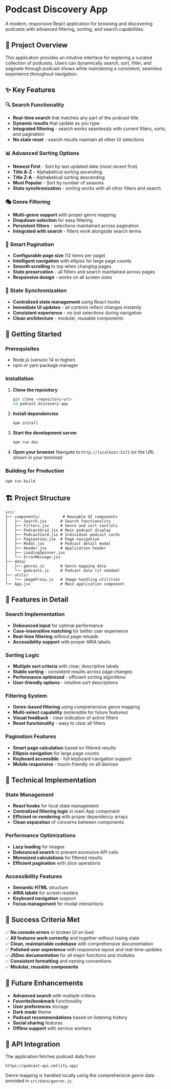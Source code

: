 # Podcast Discovery App

A modern, responsive React application for browsing and discovering podcasts with advanced filtering, sorting, and search capabilities.

## 🎯 Project Overview

This application provides an intuitive interface for exploring a curated collection of podcasts. Users can dynamically search, sort, filter, and paginate through podcast shows while maintaining a consistent, seamless experience throughout navigation.

## ✨ Key Features

### 🔍 **Search Functionality**

- **Real-time search** that matches any part of the podcast title
- **Dynamic results** that update as you type
- **Integrated filtering** - search works seamlessly with current filters, sorts, and pagination
- **No state reset** - search results maintain all other UI selections

### 📊 **Advanced Sorting Options**

- **Newest First** - Sort by last updated date (most recent first)
- **Title A-Z** - Alphabetical sorting ascending
- **Title Z-A** - Alphabetical sorting descending
- **Most Popular** - Sort by number of seasons
- **State synchronization** - sorting works with all other filters and search

### 🎭 **Genre Filtering**

- **Multi-genre support** with proper genre mapping
- **Dropdown selection** for easy filtering
- **Persistent filters** - selections maintained across pagination
- **Integrated with search** - filters work alongside search terms

### 📄 **Smart Pagination**

- **Configurable page size** (12 items per page)
- **Intelligent navigation** with ellipsis for large page counts
- **Smooth scrolling** to top when changing pages
- **State preservation** - all filters and search maintained across pages
- **Responsive design** - works on all screen sizes

### 🔄 **State Synchronization**

- **Centralized state management** using React hooks
- **Immediate UI updates** - all controls reflect changes instantly
- **Consistent experience** - no lost selections during navigation
- **Clean architecture** - modular, reusable components

## 🚀 Getting Started

### Prerequisites

- Node.js (version 14 or higher)
- npm or yarn package manager

### Installation

1. **Clone the repository**

   ```bash
   git clone <repository-url>
   cd podcast-discovery-app
   ```

2. **Install dependencies**

   ```bash
   npm install
   ```

3. **Start the development server**

   ```bash
   npm run dev
   ```

4. **Open your browser**
   Navigate to `http://localhost:5173` (or the URL shown in your terminal)

### Building for Production

```bash
npm run build
```

## 🏗️ Project Structure

```
src/
├── components/          # Reusable UI components
│   ├── Search.jsx      # Search functionality
│   ├── Filters.jsx     # Genre and sort controls
│   ├── PodcastGrid.jsx # Main podcast display
│   ├── PodcastCard.jsx # Individual podcast cards
│   ├── Pagination.jsx  # Page navigation
│   ├── Modal.jsx       # Podcast detail modal
│   ├── Header.jsx      # Application header
│   ├── LoadingSpinner.jsx
│   └── ErrorMessage.jsx
├── data/
│   ├── genres.js       # Genre mapping data
│   └── podcasts.js     # Podcast data (if needed)
├── utils/
│   └── imageProxy.js   # Image handling utilities
└── App.jsx             # Main application component
```

## 🎨 Features in Detail

### Search Implementation

- **Debounced input** for optimal performance
- **Case-insensitive matching** for better user experience
- **Real-time filtering** without page reloads
- **Accessibility support** with proper ARIA labels

### Sorting Logic

- **Multiple sort criteria** with clear, descriptive labels
- **Stable sorting** - consistent results across page changes
- **Performance optimized** - efficient sorting algorithms
- **User-friendly options** - intuitive sort descriptions

### Filtering System

- **Genre-based filtering** using comprehensive genre mapping
- **Multi-select capability** (extensible for future features)
- **Visual feedback** - clear indication of active filters
- **Reset functionality** - easy to clear all filters

### Pagination Features

- **Smart page calculation** based on filtered results
- **Ellipsis navigation** for large page counts
- **Keyboard accessible** - full keyboard navigation support
- **Mobile responsive** - touch-friendly on all devices

## 🔧 Technical Implementation

### State Management

- **React hooks** for local state management
- **Centralized filtering logic** in main App component
- **Efficient re-rendering** with proper dependency arrays
- **Clean separation** of concerns between components

### Performance Optimizations

- **Lazy loading** for images
- **Debounced search** to prevent excessive API calls
- **Memoized calculations** for filtered results
- **Efficient pagination** with slice operations

### Accessibility Features

- **Semantic HTML** structure
- **ARIA labels** for screen readers
- **Keyboard navigation** support
- **Focus management** for modal interactions

## 🎯 Success Criteria Met

✅ **No console errors** or broken UI on load  
✅ **All features work correctly** and together without losing state  
✅ **Clean, maintainable codebase** with comprehensive documentation  
✅ **Polished user experience** with responsive layout and real-time updates  
✅ **JSDoc documentation** for all major functions and modules  
✅ **Consistent formatting** and naming conventions  
✅ **Modular, reusable components**

## 🚀 Future Enhancements

- **Advanced search** with multiple criteria
- **Favorite/bookmark** functionality
- **User preferences** storage
- **Dark mode** theme
- **Podcast recommendations** based on listening history
- **Social sharing** features
- **Offline support** with service workers

## 📝 API Integration

The application fetches podcast data from:

```
https://podcast-api.netlify.app/
```

Genre mapping is handled locally using the comprehensive genre data provided in `src/data/genres.js`.
